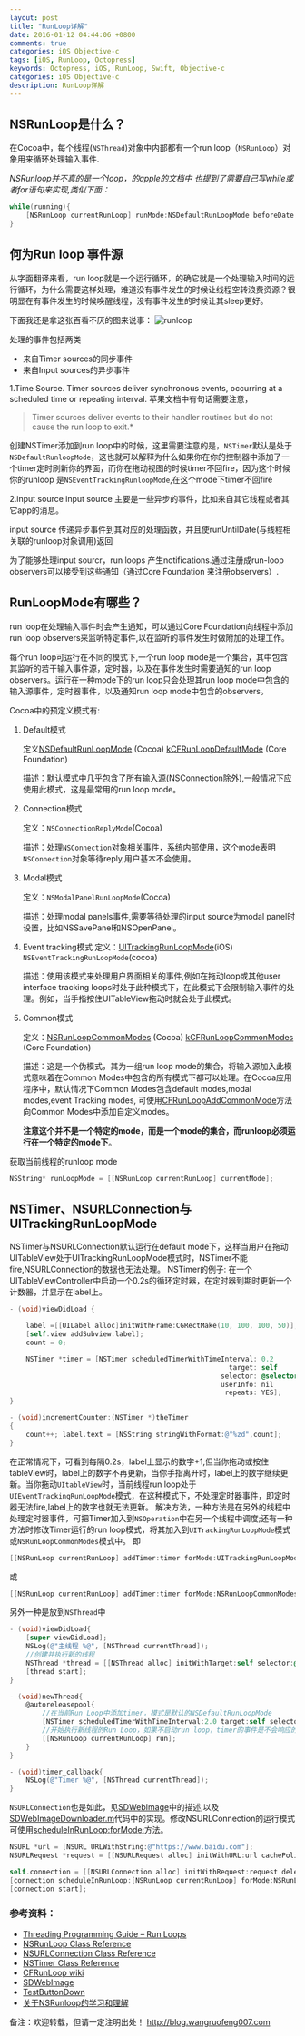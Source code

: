 ```yaml
---
layout: post
title: "RunLoop详解"
date: 2016-01-12 04:44:06 +0800
comments: true
categories: iOS Objective-c
tags: [iOS, RunLoop, Octopress]
keywords: Octopress, iOS, RunLoop, Swift, Objective-c
categories: iOS Objective-c
description: RunLoop详解
---
```


## NSRunLoop是什么？
在Cocoa中，每个线程(`NSThread`)对象中内部都有一个run loop（`NSRunLoop`）对象用来循环处理输入事件.

*NSRunloop并不真的是一个loop，的apple的文档中 也提到了需要自己写while或者for语句来实现,类似下面：*

```objective-c
while(running){
    [NSRunLoop currentRunLoop] runMode:NSDefaultRunLoopMode beforeDate:[NSDate distantFuture]];
}
```
## 何为Run loop 事件源
从字面翻译来看，run loop就是一个运行循环，的确它就是一个处理输入时间的运行循环，为什么需要这样处理，难道没有事件发生的时候让线程空转浪费资源？很明显在有事件发生的时候唤醒线程，没有事件发生的时候让其sleep更好。

下面我还是拿这张百看不厌的图来说事：
![runloop](http://ww2.sinaimg.cn/mw690/64124373gw1ezgx936dhzj20dg071aav.jpg)

处理的事件包括两类
* 来自Timer sources的同步事件
* 来自Input sources的异步事件

1.Time Source. Timer sources deliver synchronous events, occurring at a scheduled time or repeating interval.
苹果文档中有句话需要注意，
> Timer sources deliver events to their handler routines but do not cause the run loop to exit.*

创建NSTimer添加到run loop中的时候，这里需要注意的是，`NSTimer`默认是处于`NSDefaultRunloopMode`，这也就可以解释为什么如果你在你的控制器中添加了一个timer定时刷新你的界面，而你在拖动视图的时候timer不回fire，因为这个时候你的runloop 是`NSEventTrackingRunloopMode`,在这个mode下timer不回fire

2.input source input source 主要是一些异步的事件，比如来自其它线程或者其它app的消息。

input source 传递异步事件到其对应的处理函数，并且使runUntilDate(与线程相关联的runloop对象调用)返回

为了能够处理input sourcr，run loops 产生notifications.通过注册成run-loop observers可以接受到这些通知（通过Core Foundation 来注册observers）.


## RunLoopMode有哪些？
run loop在处理输入事件时会产生通知，可以通过Core Foundation向线程中添加run loop observers来监听特定事件,以在监听的事件发生时做附加的处理工作。

每个run loop可运行在不同的模式下,一个run loop mode是一个集合，其中包含其监听的若干输入事件源，定时器，以及在事件发生时需要通知的run loop observers。运行在一种mode下的run loop只会处理其run loop mode中包含的输入源事件，定时器事件，以及通知run loop mode中包含的observers。

Cocoa中的预定义模式有:
1. Default模式

    定义[NSDefaultRunLoopMode](https://developer.apple.com/library/ios/documentation/Cocoa/Reference/Foundation/Classes/NSRunLoop_Class/index.html#//apple_ref/c/data/NSDefaultRunLoopMode) (Cocoa) [kCFRunLoopDefaultMode](https://developer.apple.com/library/ios/documentation/CoreFoundation/Reference/CFRunLoopRef/index.html#//apple_ref/c/data/kCFRunLoopDefaultMode) (Core Foundation)

    描述：默认模式中几乎包含了所有输入源(NSConnection除外),一般情况下应使用此模式，这是最常用的run loop mode。

2. Connection模式

    定义：`NSConnectionReplyMode`(Cocoa)

    描述：处理`NSConnection`对象相关事件，系统内部使用，这个mode表明`NSConnection`对象等待reply,用户基本不会使用。

3. Modal模式

    定义：`NSModalPanelRunLoopMode`(Cocoa)

    描述：处理modal panels事件,需要等待处理的input source为modal panel时设置，比如NSSavePanel和NSOpenPanel。

4. Event tracking模式
    定义：[UITrackingRunLoopMode](https://developer.apple.com/library/ios/documentation/UIKit/Reference/UIApplication_Class/index.html#//apple_ref/doc/uid/TP40006728-CH3-SW38)(iOS) `NSEventTrackingRunLoopMode`(cocoa)

    描述：使用该模式来处理用户界面相关的事件,例如在拖动loop或其他user interface tracking loops时处于此种模式下，在此模式下会限制输入事件的处理。例如，当手指按住UITableView拖动时就会处于此模式。

5. Common模式

    定义：[NSRunLoopCommonModes](https://developer.apple.com/library/ios/documentation/Cocoa/Reference/Foundation/Classes/NSRunLoop_Class/index.html#//apple_ref/c/data/NSRunLoopCommonModes) (Cocoa) [kCFRunLoopCommonModes](https://developer.apple.com/library/ios/documentation/CoreFoundation/Reference/CFRunLoopRef/index.html#//apple_ref/c/data/kCFRunLoopCommonModes) (Core Foundation)

    描述：这是一个伪模式，其为一组run loop mode的集合，将输入源加入此模式意味着在Common Modes中包含的所有模式下都可以处理。在Cocoa应用程序中，默认情况下Common Modes包含default modes,modal modes,event Tracking modes,
    可使用[CFRunLoopAddCommonMode](https://developer.apple.com/library/ios/documentation/CoreFoundation/Reference/CFRunLoopRef/index.html#//apple_ref/c/func/CFRunLoopAddCommonMode)方法向Common Modes中添加自定义modes。

    **注意这个并不是一个特定的mode，而是一个mode的集合，而runloop必须运行在一个特定的mode下**。

获取当前线程的runloop mode

``` objective-c
NSString* runLoopMode = [[NSRunLoop currentRunLoop] currentMode];
```

## NSTimer、NSURLConnection与UITrackingRunLoopMode
NSTimer与NSURLConnection默认运行在default mode下，这样当用户在拖动UITableView处于UITrackingRunLoopMode模式时，NSTimer不能fire,NSURLConnection的数据也无法处理。
NSTimer的例子:
在一个UITableViewController中启动一个0.2s的循环定时器，在定时器到期时更新一个计数器，并显示在label上。

``` objective-c
- (void)viewDidLoad {

    label =[[UILabel alloc]initWithFrame:CGRectMake(10, 100, 100, 50)];
    [self.view addSubview:label];
    count = 0;

    NSTimer *timer = [NSTimer scheduledTimerWithTimeInterval: 0.2
                                                      target: self
                                                    selector: @selector(incrementCounter:)
                                                    userInfo: nil
                                                     repeats: YES];
}

- (void)incrementCounter:(NSTimer *)theTimer
{
    count++; label.text = [NSString stringWithFormat:@"%zd",count];
}

```

在正常情况下，可看到每隔0.2s，label上显示的数字+1,但当你拖动或按住tableView时，label上的数字不再更新，当你手指离开时，label上的数字继续更新。当你拖动`UItableView`时，当前线程run loop处于`UIEventTrackingRunLoopMode`模式，在这种模式下，不处理定时器事件，即定时器无法fire,label上的数字也就无法更新。
解决方法，一种方法是在另外的线程中处理定时器事件，可把Timer加入到`NSOperation`中在另一个线程中调度;还有一种方法时修改Timer运行的run loop模式，将其加入到`UITrackingRunLoopMode`模式或`NSRunLoopCommonModes`模式中。
即

```objective-c
[[NSRunLoop currentRunLoop] addTimer:timer forMode:UITrackingRunLoopMode];
```

或

```objective-c
[[NSRunLoop currentRunLoop] addTimer:timer forMode:NSRunLoopCommonModes];
```

另外一种是放到`NSThread`中

```objective-c
- (void)viewDidLoad{
    [super viewDidLoad];
    NSLog(@"主线程 %@", [NSThread currentThread]);
    //创建并执行新的线程
    NSThread *thread = [[NSThread alloc] initWithTarget:self selector:@selector(newThread) object:nil];
    [thread start];
}

- (void)newThread{
    @autoreleasepool{
        //在当前Run Loop中添加timer，模式是默认的NSDefaultRunLoopMode
        [NSTimer scheduledTimerWithTimeInterval:2.0 target:self selector:@selector(timer_callback) userInfo:nil repeats:YES];
        //开始执行新线程的Run Loop，如果不启动run loop，timer的事件是不会响应的
        [[NSRunLoop currentRunLoop] run];
    }
}

- (void)timer_callback{
    NSLog(@"Timer %@", [NSThread currentThread]);
}
```

`NSURLConnection`也是如此，见[SDWebImage](https://github.com/rs/SDWebImage)中的描述,以及[SDWebImageDownloader.m](https://github.com/rs/SDWebImage/blob/master/SDWebImage/SDWebImageDownloader.m)代码中的实现。修改NSURLConnection的运行模式可使用[scheduleInRunLoop:forMode:](https://developer.apple.com/library/ios/documentation/Cocoa/Reference/Foundation/Classes/NSURLConnection_Class/Reference/Reference.html#//apple_ref/occ/instm/NSURLConnection/scheduleInRunLoop:forMode:)方法。

```objective-c
NSURL *url = [NSURL URLWithString:@"https://www.baidu.com"];
NSURLRequest *request = [[NSURLRequest alloc] initWithURL:url cachePolicy:NSURLRequestReloadIgnoringLocalCacheData timeoutInterval:15];

self.connection = [[NSURLConnection alloc] initWithRequest:request delegate:self startImmediately:NO];
[connection scheduleInRunLoop:[NSRunLoop currentRunLoop] forMode:NSRunLoopCommonModes];
[connection start];
```

### 参考资料：
* [Threading Programming Guide – Run Loops](https://developer.apple.com/library/ios/documentation/Cocoa/Conceptual/Multithreading/RunLoopManagement/RunLoopManagement.html#//apple_ref/doc/uid/10000057i-CH16-SW1)
* [NSRunLoop Class Reference](https://developer.apple.com/library/ios/documentation/Cocoa/Reference/Foundation/Classes/NSRunLoop_Class/index.html)
* [NSURLConnection Class Reference](https://developer.apple.com/library/ios/documentation/Cocoa/Reference/Foundation/Classes/NSURLConnection_Class/)
* [NSTimer Class Reference](https://developer.apple.com/library/ios/documentation/Cocoa/Reference/Foundation/Classes/NSTimer_Class/index.html)
* [CFRunLoop wiki](http://iphonedevwiki.net/index.php/CFRunLoop)
* [SDWebImage](https://github.com/rs/SDWebImage)
* [TestButtonDown](http://hayne.net/MacDev/TestButtonDown/)
* [关于NSRunloop的学习和理解](http://billwang1990.github.io/blog/2013/12/30/nsrunloop-issue/)

备注：欢迎转载，但请一定注明出处！ <http://blog.wangruofeng007.com>
